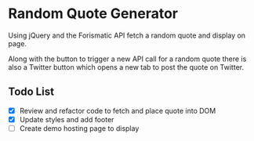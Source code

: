 # Random Quote Generator

Using jQuery and the Forismatic API fetch a random quote and display on page.

Along with the button to trigger a new API call for a random quote there is also a Twitter button which opens a new tab to post the quote on Twitter.

## Todo List

- [x] Review and refactor code to fetch and place quote into DOM
- [x] Update styles and add footer
- [ ] Create demo hosting page to display
